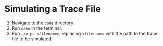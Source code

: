 # Simulating a Trace File
1. Navigate to the `code` directory.
2. Run `make` in the terminal.
3. Run `./mips <filename>`, replacing `<filename>` with the path to the trace file to be simulated.
